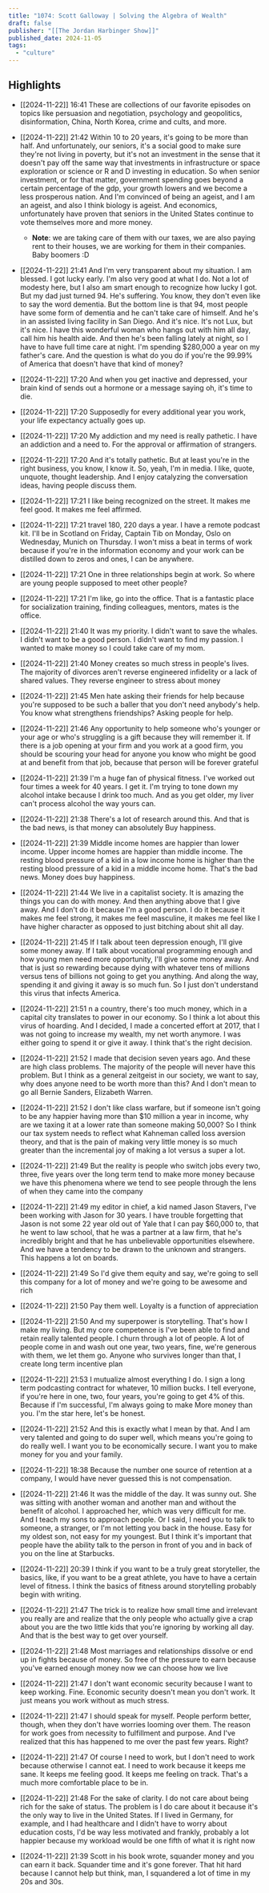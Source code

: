 ```yaml
---
title: "1074: Scott Galloway | Solving the Algebra of Wealth"
draft: false
publisher: "[[The Jordan Harbinger Show]]"
published_date: 2024-11-05
tags:
  - "culture"
---
```



## Highlights
* [[2024-11-22]] 16:41  These are collections of our favorite episodes on topics like persuasion and negotiation, psychology and geopolitics, disinformation, China, North Korea, crime and cults, and more.

* [[2024-11-22]] 21:42  Within 10 to 20 years, it's going to be more than half. And unfortunately, our seniors, it's a social good to make sure they're not living in poverty, but it's not an investment in the sense that it doesn't pay off the same way that investments in infrastructure or space exploration or science or R and D investing in education. So when senior investment, or for that matter, government spending goes beyond a certain percentage of the gdp, your growth lowers and we become a less prosperous nation. And I'm convinced of being an ageist, and I am an ageist, and also I think biology is ageist. And economics, unfortunately have proven that seniors in the United States continue to vote themselves more and more money.

  * **Note**: we are taking care of them with our taxes, we are also paying rent to their houses, we are working for them in their companies.
Baby boomers :D
* [[2024-11-22]] 21:41  And I'm very transparent about my situation. I am blessed. I got lucky early. I'm also very good at what I do. Not a lot of modesty here, but I also am smart enough to recognize how lucky I got. But my dad just turned 94. He's suffering. You know, they don't even like to say the word dementia. But the bottom line is that 94, most people have some form of dementia and he can't take care of himself. And he's in an assisted living facility in San Diego. And it's nice. It's not Lux, but it's nice. I have this wonderful woman who hangs out with him all day, call him his health aide. And then he's been falling lately at night, so I have to have full time care at night. I'm spending $280,000 a year on my father's care. And the question is what do you do if you're the 99.99% of America that doesn't have that kind of money?

* [[2024-11-22]] 17:20  And when you get inactive and depressed, your brain kind of sends out a hormone or a message saying oh, it's time to die.

* [[2024-11-22]] 17:20  Supposedly for every additional year you work, your life expectancy actually goes up.

* [[2024-11-22]] 17:20  My addiction and my need is really pathetic. I have an addiction and a need to. For the approval or affirmation of strangers.

* [[2024-11-22]] 17:20  And it's totally pathetic. But at least you're in the right business, you know, I know it. So, yeah, I'm in media. I like, quote, unquote, thought leadership. And I enjoy catalyzing the conversation ideas, having people discuss them.

* [[2024-11-22]] 17:21  I like being recognized on the street. It makes me feel good. It makes me feel affirmed.

* [[2024-11-22]] 17:21  travel 180, 220 days a year. I have a remote podcast kit. I'll be in Scotland on Friday, Captain Tib on Monday, Oslo on Wednesday, Munich on Thursday. I won't miss a beat in terms of work because if you're in the information economy and your work can be distilled down to zeros and ones, I can be anywhere.

* [[2024-11-22]] 17:21  One in three relationships begin at work. So where are young people supposed to meet other people?

* [[2024-11-22]] 17:21  I'm like, go into the office. That is a fantastic place for socialization training, finding colleagues, mentors, mates is the office.

* [[2024-11-22]] 21:40  It was my priority. I didn't want to save the whales. I didn't want to be a good person. I didn't want to find my passion. I wanted to make money so I could take care of my mom.

* [[2024-11-22]] 21:40  Money creates so much stress in people's lives. The majority of divorces aren't reverse engineered infidelity or a lack of shared values. They reverse engineer to stress about money

* [[2024-11-22]] 21:45  Men hate asking their friends for help because you're supposed to be such a baller that you don't need anybody's help. You know what strengthens friendships? Asking people for help.

* [[2024-11-22]] 21:46  Any opportunity to help someone who's younger or your age or who's struggling is a gift because they will remember it. If there is a job opening at your firm and you work at a good firm, you should be scouring your head for anyone you know who might be good at and benefit from that job, because that person will be forever grateful

* [[2024-11-22]] 21:39  I'm a huge fan of physical fitness. I've worked out four times a week for 40 years. I get it. I'm trying to tone down my alcohol intake because I drink too much. And as you get older, my liver can't process alcohol the way yours can.

* [[2024-11-22]] 21:38  There's a lot of research around this. And that is the bad news, is that money can absolutely Buy happiness.

* [[2024-11-22]] 21:39  Middle income homes are happier than lower income. Upper income homes are happier than middle income. The resting blood pressure of a kid in a low income home is higher than the resting blood pressure of a kid in a middle income home. That's the bad news. Money does buy happiness.

* [[2024-11-22]] 21:44  We live in a capitalist society. It is amazing the things you can do with money. And then anything above that I give away. And I don't do it because I'm a good person. I do it because it makes me feel strong, it makes me feel masculine, it makes me feel like I have higher character as opposed to just bitching about shit all day.

* [[2024-11-22]] 21:45  If I talk about teen depression enough, I'll give some money away. If I talk about vocational programming enough and how young men need more opportunity, I'll give some money away. And that is just so rewarding because dying with whatever tens of millions versus tens of billions not going to get you anything. And along the way, spending it and giving it away is so much fun. So I just don't understand this virus that infects America.

* [[2024-11-22]] 21:51  n a country, there's too much money, which in a capital city translates to power in our economy. So I think a lot about this virus of hoarding. And I decided, I made a concerted effort at 2017, that I was not going to increase my wealth, my net worth anymore. I was either going to spend it or give it away. I think that's the right decision.

* [[2024-11-22]] 21:52  I made that decision seven years ago. And these are high class problems. The majority of the people will never have this problem. But I think as a general zeitgeist in our society, we want to say, why does anyone need to be worth more than this? And I don't mean to go all Bernie Sanders, Elizabeth Warren.

* [[2024-11-22]] 21:52  I don't like class warfare, but if someone isn't going to be any happier having more than $10 million a year in income, why are we taxing it at a lower rate than someone making 50,000? So I think our tax system needs to reflect what Kahneman called loss aversion theory, and that is the pain of making very little money is so much greater than the incremental joy of making a lot versus a super a lot.

* [[2024-11-22]] 21:49  But the reality is people who switch jobs every two, three, five years over the long term tend to make more money because we have this phenomena where we tend to see people through the lens of when they came into the company

* [[2024-11-22]] 21:49  my editor in chief, a kid named Jason Stavers, I've been working with Jason for 30 years. I have trouble forgetting that Jason is not some 22 year old out of Yale that I can pay $60,000 to, that he went to law school, that he was a partner at a law firm, that he's incredibly bright and that he has unbelievable opportunities elsewhere. And we have a tendency to be drawn to the unknown and strangers. This happens a lot on boards.

* [[2024-11-22]] 21:49  So I'd give them equity and say, we're going to sell this company for a lot of money and we're going to be awesome and rich

* [[2024-11-22]] 21:50  Pay them well. Loyalty is a function of appreciation

* [[2024-11-22]] 21:50  And my superpower is storytelling. That's how I make my living. But my core competence is I've been able to find and retain really talented people. I churn through a lot of people. A lot of people come in and wash out one year, two years, fine, we're generous with them, we let them go. Anyone who survives longer than that, I create long term incentive plan

* [[2024-11-22]] 21:53  I mutualize almost everything I do. I sign a long term podcasting contract for whatever, 10 million bucks. I tell everyone, if you're here in one, two, four years, you're going to get 4% of this. Because if I'm successful, I'm always going to make More money than you. I'm the star here, let's be honest.

* [[2024-11-22]] 21:52  And this is exactly what I mean by that. And I am very talented and going to do super well, which means you're going to do really well. I want you to be economically secure. I want you to make money for you and your family.

* [[2024-11-22]] 18:38  Because the number one source of retention at a company, I would have never guessed this is not compensation.

* [[2024-11-22]] 21:46  It was the middle of the day. It was sunny out. She was sitting with another woman and another man and without the benefit of alcohol. I approached her, which was very difficult for me. And I teach my sons to approach people. Or I said, I need you to talk to someone, a stranger, or I'm not letting you back in the house. Easy for my oldest son, not easy for my youngest. But I think it's important that people have the ability talk to the person in front of you and in back of you on the line at Starbucks.

* [[2024-11-22]] 20:39  I think if you want to be a truly great storyteller, the basics, like, if you want to be a great athlete, you have to have a certain level of fitness. I think the basics of fitness around storytelling probably begin with writing.

* [[2024-11-22]] 21:47  The trick is to realize how small time and irrelevant you really are and realize that the only people who actually give a crap about you are the two little kids that you're ignoring by working all day. And that is the best way to get over yourself.

* [[2024-11-22]] 21:48  Most marriages and relationships dissolve or end up in fights because of money. So free of the pressure to earn because you've earned enough money now we can choose how we live

* [[2024-11-22]] 21:47  I don't want economic security because I want to keep working. Fine. Economic security doesn't mean you don't work. It just means you work without as much stress.

* [[2024-11-22]] 21:47  I should speak for myself. People perform better, though, when they don't have worries looming over them. The reason for work goes from necessity to fulfillment and purpose. And I've realized that this has happened to me over the past few years. Right?

* [[2024-11-22]] 21:47  Of course I need to work, but I don't need to work because otherwise I cannot eat. I need to work because it keeps me sane. It keeps me feeling good. It keeps me feeling on track. That's a much more comfortable place to be in.

* [[2024-11-22]] 21:48  For the sake of clarity. I do not care about being rich for the sake of status. The problem is I do care about it because it's the only way to live in the United States. If I lived in Germany, for example, and I had healthcare and I didn't have to worry about education costs, I'd be way less motivated and frankly, probably a lot happier because my workload would be one fifth of what it is right now

* [[2024-11-22]] 21:39  Scott in his book wrote, squander money and you can earn it back. Squander time and it's gone forever. That hit hard because I cannot help but think, man, I squandered a lot of time in my 20s and 30s.

